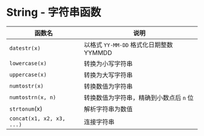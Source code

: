 # String - 字符串函数

| 函数名                    | 说明                                    |
| ------------------------- | --------------------------------------- |
| `datestr(x)`              | 以格式 `YY-MM-DD` 格式化日期整数 YYMMDD |
| `lowercase(x)`            | 转换为小写字符串                        |
| `uppercase(x)`            | 转换为大写字符串                        |
| `numtostr(x)`             | 转换数值为字符串                        |
| `numtostrn(x, n)`         | 转换数值为字符串，精确到小数点后 `n` 位 |
| `strtonum`(x)             | 解析字符串为数值                        |
| `concat(x1, x2, x3, ...)` | 连接字符串                              |
